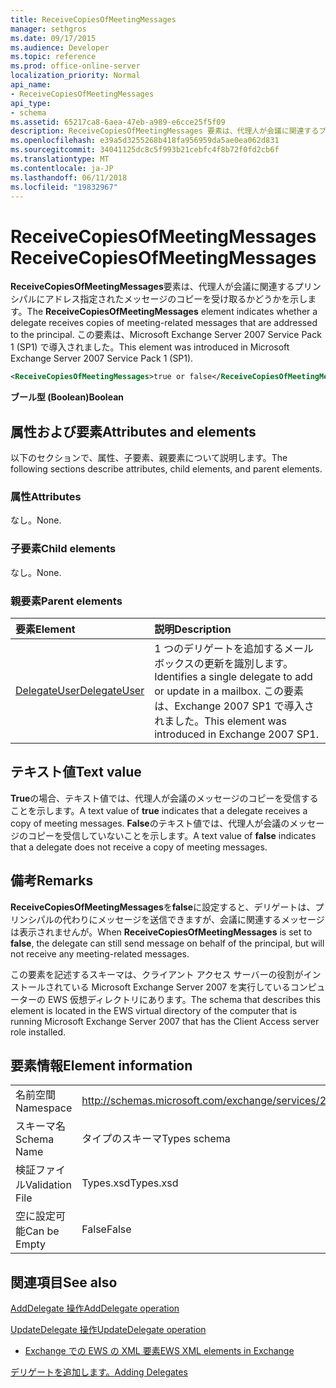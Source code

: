 ```yaml
---
title: ReceiveCopiesOfMeetingMessages
manager: sethgros
ms.date: 09/17/2015
ms.audience: Developer
ms.topic: reference
ms.prod: office-online-server
localization_priority: Normal
api_name:
- ReceiveCopiesOfMeetingMessages
api_type:
- schema
ms.assetid: 65217ca8-6aea-47eb-a989-e6cce25f5f09
description: ReceiveCopiesOfMeetingMessages 要素は、代理人が会議に関連するプリンシパルにアドレス指定されたメッセージのコピーを受け取るかどうかを示します。 この要素は、Microsoft Exchange Server 2007 Service Pack 1 (SP1) で導入されました。
ms.openlocfilehash: e39a5d3255268b418fa956959da5ae0ea062d831
ms.sourcegitcommit: 34041125dc8c5f993b21cebfc4f8b72f0fd2cb6f
ms.translationtype: MT
ms.contentlocale: ja-JP
ms.lasthandoff: 06/11/2018
ms.locfileid: "19832967"
---
```

# <a name="receivecopiesofmeetingmessages"></a><span data-ttu-id="db100-104">ReceiveCopiesOfMeetingMessages</span><span class="sxs-lookup"><span data-stu-id="db100-104">ReceiveCopiesOfMeetingMessages</span></span>

<span data-ttu-id="db100-105">**ReceiveCopiesOfMeetingMessages**要素は、代理人が会議に関連するプリンシパルにアドレス指定されたメッセージのコピーを受け取るかどうかを示します。</span><span class="sxs-lookup"><span data-stu-id="db100-105">The **ReceiveCopiesOfMeetingMessages** element indicates whether a delegate receives copies of meeting-related messages that are addressed to the principal.</span></span> <span data-ttu-id="db100-106">この要素は、Microsoft Exchange Server 2007 Service Pack 1 (SP1) で導入されました。</span><span class="sxs-lookup"><span data-stu-id="db100-106">This element was introduced in Microsoft Exchange Server 2007 Service Pack 1 (SP1).</span></span> 
  
```xml
<ReceiveCopiesOfMeetingMessages>true or false</ReceiveCopiesOfMeetingMessages>
```

 <span data-ttu-id="db100-107">**ブール型 (Boolean)**</span><span class="sxs-lookup"><span data-stu-id="db100-107">**Boolean**</span></span>
## <a name="attributes-and-elements"></a><span data-ttu-id="db100-108">属性および要素</span><span class="sxs-lookup"><span data-stu-id="db100-108">Attributes and elements</span></span>

<span data-ttu-id="db100-109">以下のセクションで、属性、子要素、親要素について説明します。</span><span class="sxs-lookup"><span data-stu-id="db100-109">The following sections describe attributes, child elements, and parent elements.</span></span>
  
### <a name="attributes"></a><span data-ttu-id="db100-110">属性</span><span class="sxs-lookup"><span data-stu-id="db100-110">Attributes</span></span>

<span data-ttu-id="db100-111">なし。</span><span class="sxs-lookup"><span data-stu-id="db100-111">None.</span></span>
  
### <a name="child-elements"></a><span data-ttu-id="db100-112">子要素</span><span class="sxs-lookup"><span data-stu-id="db100-112">Child elements</span></span>

<span data-ttu-id="db100-113">なし。</span><span class="sxs-lookup"><span data-stu-id="db100-113">None.</span></span>
  
### <a name="parent-elements"></a><span data-ttu-id="db100-114">親要素</span><span class="sxs-lookup"><span data-stu-id="db100-114">Parent elements</span></span>

|<span data-ttu-id="db100-115">**要素**</span><span class="sxs-lookup"><span data-stu-id="db100-115">**Element**</span></span>|<span data-ttu-id="db100-116">**説明**</span><span class="sxs-lookup"><span data-stu-id="db100-116">**Description**</span></span>|
|:-----|:-----|
|[<span data-ttu-id="db100-117">DelegateUser</span><span class="sxs-lookup"><span data-stu-id="db100-117">DelegateUser</span></span>](delegateuser.md) <br/> |<span data-ttu-id="db100-118">1 つのデリゲートを追加するメールボックスの更新を識別します。</span><span class="sxs-lookup"><span data-stu-id="db100-118">Identifies a single delegate to add or update in a mailbox.</span></span> <span data-ttu-id="db100-119">この要素は、Exchange 2007 SP1 で導入されました。</span><span class="sxs-lookup"><span data-stu-id="db100-119">This element was introduced in Exchange 2007 SP1.</span></span>  <br/> |
   
## <a name="text-value"></a><span data-ttu-id="db100-120">テキスト値</span><span class="sxs-lookup"><span data-stu-id="db100-120">Text value</span></span>

<span data-ttu-id="db100-121">**True**の場合、テキスト値では、代理人が会議のメッセージのコピーを受信することを示します。</span><span class="sxs-lookup"><span data-stu-id="db100-121">A text value of **true** indicates that a delegate receives a copy of meeting messages.</span></span> <span data-ttu-id="db100-122">**False**のテキスト値では、代理人が会議のメッセージのコピーを受信していないことを示します。</span><span class="sxs-lookup"><span data-stu-id="db100-122">A text value of **false** indicates that a delegate does not receive a copy of meeting messages.</span></span> 
  
## <a name="remarks"></a><span data-ttu-id="db100-123">備考</span><span class="sxs-lookup"><span data-stu-id="db100-123">Remarks</span></span>

<span data-ttu-id="db100-124">**ReceiveCopiesOfMeetingMessages**を**false**に設定すると、デリゲートは、プリンシパルの代わりにメッセージを送信できますが、会議に関連するメッセージは表示されませんが。</span><span class="sxs-lookup"><span data-stu-id="db100-124">When **ReceiveCopiesOfMeetingMessages** is set to **false**, the delegate can still send message on behalf of the principal, but will not receive any meeting-related messages.</span></span>
  
<span data-ttu-id="db100-125">この要素を記述するスキーマは、クライアント アクセス サーバーの役割がインストールされている Microsoft Exchange Server 2007 を実行しているコンピューターの EWS 仮想ディレクトリにあります。</span><span class="sxs-lookup"><span data-stu-id="db100-125">The schema that describes this element is located in the EWS virtual directory of the computer that is running Microsoft Exchange Server 2007 that has the Client Access server role installed.</span></span>
  
## <a name="element-information"></a><span data-ttu-id="db100-126">要素情報</span><span class="sxs-lookup"><span data-stu-id="db100-126">Element information</span></span>

|||
|:-----|:-----|
|<span data-ttu-id="db100-127">名前空間</span><span class="sxs-lookup"><span data-stu-id="db100-127">Namespace</span></span>  <br/> |http://schemas.microsoft.com/exchange/services/2006/types  <br/> |
|<span data-ttu-id="db100-128">スキーマ名</span><span class="sxs-lookup"><span data-stu-id="db100-128">Schema Name</span></span>  <br/> |<span data-ttu-id="db100-129">タイプのスキーマ</span><span class="sxs-lookup"><span data-stu-id="db100-129">Types schema</span></span>  <br/> |
|<span data-ttu-id="db100-130">検証ファイル</span><span class="sxs-lookup"><span data-stu-id="db100-130">Validation File</span></span>  <br/> |<span data-ttu-id="db100-131">Types.xsd</span><span class="sxs-lookup"><span data-stu-id="db100-131">Types.xsd</span></span>  <br/> |
|<span data-ttu-id="db100-132">空に設定可能</span><span class="sxs-lookup"><span data-stu-id="db100-132">Can be Empty</span></span>  <br/> |<span data-ttu-id="db100-133">False</span><span class="sxs-lookup"><span data-stu-id="db100-133">False</span></span>  <br/> |
   
## <a name="see-also"></a><span data-ttu-id="db100-134">関連項目</span><span class="sxs-lookup"><span data-stu-id="db100-134">See also</span></span>



[<span data-ttu-id="db100-135">AddDelegate 操作</span><span class="sxs-lookup"><span data-stu-id="db100-135">AddDelegate operation</span></span>](adddelegate-operation.md)
  
[<span data-ttu-id="db100-136">UpdateDelegate 操作</span><span class="sxs-lookup"><span data-stu-id="db100-136">UpdateDelegate operation</span></span>](updatedelegate-operation.md)


- [<span data-ttu-id="db100-137">Exchange での EWS の XML 要素</span><span class="sxs-lookup"><span data-stu-id="db100-137">EWS XML elements in Exchange</span></span>](ews-xml-elements-in-exchange.md)


[<span data-ttu-id="db100-138">デリゲートを追加します。</span><span class="sxs-lookup"><span data-stu-id="db100-138">Adding Delegates</span></span>](http://msdn.microsoft.com/library/3a744150-66a3-4a13-9433-793603ba5038%28Office.15%29.aspx)

